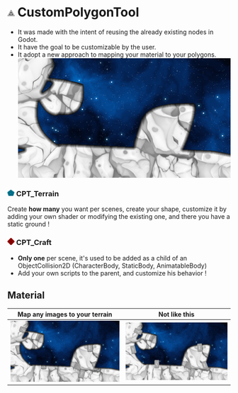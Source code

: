 # ![icon](addons/custom_polygon_tool/icons/cpt_icon.png) CustomPolygonTool
- It was made with the intent of reusing the already existing nodes in Godot.
- It have the goal to be customizable by the user.
- It adopt a new approach to mapping your material to your polygons.
![demo_01](git_images/scene_examples/demo_01.png)
### ![icon_terrain](addons/custom_polygon_tool/icons/cpt_terrain_icon.png) CPT_Terrain
Create **how many** you want per scenes, create your shape, customize it by adding your own shader or modifying the existing one, and there you have a static ground !
### ![icon_craft](addons/custom_polygon_tool/icons/cpt_craft_icon.png) CPT_Craft
- **Only one** per scene, it's used to be added as a child of an ObjectCollision2D (CharacterBody, StaticBody, AnimatableBody)
- Add your own scripts to the parent, and customize his behavior !
## Material

| Map any images to your terrain | Not like this |
|-|-|
| ![demo_02](git_images/scene_examples/demo_02.png) | ![demo_03](git_images/scene_examples/demo_03.png) 


